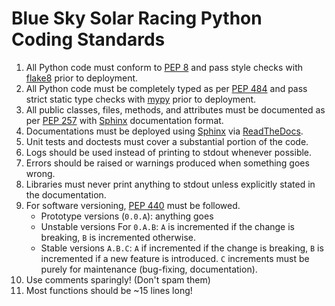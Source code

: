 # Blue Sky Solar Racing Python Coding Standards

1. All Python code must conform to [PEP 8](https://peps.python.org/pep-0008/) and pass style checks with [flake8](https://flake8.pycqa.org/en/latest/) prior to deployment.
2. All Python code must be completely typed as per [PEP 484](https://peps.python.org/pep-0484/) and pass strict static type checks with [mypy](https://mypy-lang.org/) prior to deployment.
3. All public classes, files, methods, and attributes must be documented as per [PEP 257](https://peps.python.org/pep-0257/) with [Sphinx](https://www.sphinx-doc.org/en/master/index.html) documentation format.
4. Documentations must be deployed using [Sphinx](https://www.sphinx-doc.org/en/master/index.html) via [ReadTheDocs](https://readthedocs.org/dashboard/).
5. Unit tests and doctests must cover a substantial portion of the code.
6. Logs should be used instead of printing to stdout whenever possible.
7. Errors should be raised or warnings produced when something goes wrong.
8. Libraries must never print anything to stdout unless explicitly stated in the documentation.
9. For software versioning, [PEP 440](https://peps.python.org/pep-0440/) must be followed.
    - Prototype versions (`0.0.A`): anything goes
    - Unstable versions For `0.A.B`: `A` is incremented if the change is breaking, `B` is incremented otherwise.
    - Stable versions `A.B.C`: `A` if incremented if the change is breaking, `B` is incremented if a new feature is introduced. `C` increments must be purely for maintenance (bug-fixing, documentation).
10. Use comments sparingly! (Don't spam them)
11. Most functions should be ~15 lines long!
